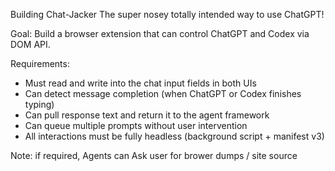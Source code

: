 Building Chat-Jacker
The super nosey totally intended way to use ChatGPT!

Goal: Build a browser extension that can control ChatGPT and Codex via DOM API.

Requirements:
- Must read and write into the chat input fields in both UIs
- Can detect message completion (when ChatGPT or Codex finishes typing)
- Can pull response text and return it to the agent framework
- Can queue multiple prompts without user intervention
- All interactions must be fully headless (background script + manifest v3)

Note: 
if required, Agents can Ask user for brower dumps / site source
